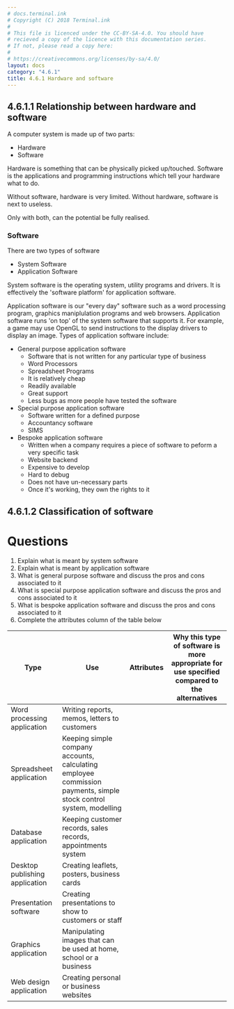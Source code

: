 ```yaml
---
# docs.terminal.ink
# Copyright (C) 2018 Terminal.ink
#
# This file is licenced under the CC-BY-SA-4.0. You should have
# recieved a copy of the licence with this documentation series.
# If not, please read a copy here:
#
# https://creativecommons.org/licenses/by-sa/4.0/
layout: docs
category: "4.6.1"
title: 4.6.1 Hardware and software
---
```


## 4.6.1.1 Relationship between hardware and software
A computer system is made up of two parts:

- Hardware
- Software

Hardware is something that can be physically picked up/touched.
Software is the applications and programming instructions which tell your hardware what to do.

Without software, hardware is very limited.
Without hardware, software is next to useless.

Only with both, can the potential be fully realised.

### Software
There are two types of software

- System Software
- Application Software

System software is the operating system, utility programs and drivers.
It is effectively the 'software platform' for application software.

Application software is our "every day" software such as a word processing program, graphics maniplulation programs and web browsers.
Application software runs 'on top' of the system software that supports it.
For example, a game may use OpenGL to send instructions to the display drivers to display an image.
Types of application software include:

- General purpose application software
  - Software that is not written for any particular type of business
  - Word Processors
  - Spreadsheet Programs
  - It is relatively cheap
  - Readily available
  - Great support
  - Less bugs as more people have tested the software
- Special purpose application software
  - Software written for a defined purpose
  - Accountancy software
  - SIMS
- Bespoke application software
  - Written when a company requires a piece of software to peform a very specific task
  - Website backend
  - Expensive to develop
  - Hard to debug
  + Does not have un-necessary parts
  + Once it's working, they own the rights to it

## 4.6.1.2 Classification of software

# Questions
1. Explain what is meant by system software
2. Explain what is meant by application software
3. What is general purpose software and discuss the pros and cons associated to it
4. What is special purpose application software and discuss the pros and cons associated to it
5. What is bespoke application software and discuss the pros and cons associated to it
6. Complete the attributes column of the table below

Type                           | Use                                                                                                               | Attributes | Why this type of software is more appropriate for use specified compared to the alternatives
------------------------------ | ----------------------------------------------------------------------------------------------------------------- | ---------- | --------------------------------------------------------------------------------------------
Word processing application    | Writing reports, memos, letters to customers                                                                      |            |
Spreadsheet application        | Keeping simple company accounts, calculating employee commission payments, simple stock control system, modelling |            |
Database application           | Keeping customer records, sales records, appointments system                                                      |            |
Desktop publishing application | Creating leaflets, posters, business cards                                                                        |            |
Presentation software          | Creating presentations to show to customers or staff                                                              |            |
Graphics application           | Manipulating images that can be used at home, school or a business                                                |            |
Web design application         | Creating personal or business websites                                                                            |            |
